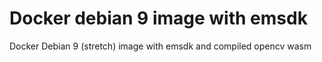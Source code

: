 # Docker debian 9 image with emsdk

Docker Debian 9 (stretch) image with emsdk and compiled opencv wasm

